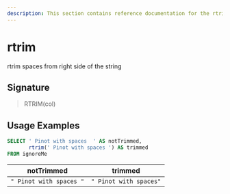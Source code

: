 ```yaml
---
description: This section contains reference documentation for the rtrim function.
---
```


# rtrim

rtrim spaces from right side of the string

## Signature

> RTRIM(col)

## Usage Examples

```sql
SELECT ' Pinot with spaces  ' AS notTrimmed,
       rtrim(' Pinot with spaces ') AS trimmed
FROM ignoreMe
```

| notTrimmed              | trimmed                |
| ----------------------- | ---------------------- |
| `" Pinot with spaces "` | `" Pinot with spaces"` |
